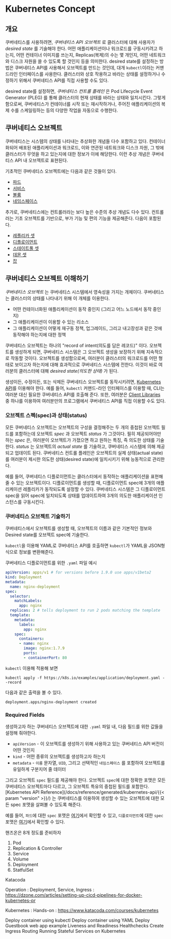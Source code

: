
# Kubernetes Concept


## 개요

쿠버네티스를 사용하려면, *쿠버네티스 API 오브젝트* 로 클러스터에 대해 사용자가 *desired state* 를 기술해야 한다. 어떤 애플리케이션이나 워크로드를 구동시키려고 하는지, 어떤 컨테이너 이미지를 쓰는지, Replicas(복제)의 수는 몇 개인지, 어떤 네트워크와 디스크 자원을 쓸 수 있도록 할 것인지 등을 의미한다. desired state를 설정하는 방법은 쿠버네티스 API를 사용해서 오브젝트를 만드는 것인데, 대개 `kubectl`이라는 커맨드라인 인터페이스를 사용한다. 클러스터와 상호 작용하고 바라는 상태를 설정하거나 수정하기 위해서 쿠버네티스 API를 직접 사용할 수도 있다.

desired state를 설정하면, *쿠버네티스 컨트롤 플레인* 은 Pod Lifecycle Event Generator (PLEG) 를 통해 클러스터의 현재 상태를 바라는 상태와 일치시킨다. 그렇게 함으로써, 쿠버네티스가 컨테이너를 시작 또는 재시작하거나, 주어진 애플리케이션의 복제 수를 스케일링하는 등의 다양한 작업을 자동으로 수행한다.

## 쿠버네티스 오브젝트

쿠버네티스는 시스템의 상태를 나타내는 추상화한 개념들 다수 포함하고 있다. 컨테이너화되어 배포된 애플리케이션과 워크로드, 이와 연관된 네트워크와 디스크 자원, 그 밖에 클러스터가 무엇을 하고 있는지에 대한 정보가 이에 해당한다. 이런 추상 개념은 쿠버네티스 API 내 오브젝트로 표현된다. 

기초적인 쿠버네티스 오브젝트에는 다음과 같은 것들이 있다.

* [파드](https://kubernetes.io/docs/concepts/workloads/pods/pod-overview/)
* [서비스](https://kubernetes.io/docs/concepts/services-networking/service/)
* [볼륨](https://kubernetes.io/docs/concepts/storage/volumes/)
* [네임스페이스](https://kubernetes.io/docs/concepts/overview/working-with-objects/namespaces/)


추가로, 쿠버네티스에는 컨트롤러라는 보다 높은 수준의 추상 개념도 다수 있다. 컨트롤러는 기초 오브젝트를 기반으로, 부가 기능 및 편의 기능을 제공해준다. 다음이 포함된다.

* [레플리카 셋](https://kubernetes.io/docs/concepts/workloads/controllers/replicaset/)
* [디플로이먼트](https://kubernetes.io/docs/concepts/workloads/controllers/deployment/)
* [스테이트풀 셋](https://kubernetes.io/docs/concepts/workloads/controllers/statefulset/)
* [데몬 셋](https://kubernetes.io/docs/concepts/workloads/controllers/daemonset/)
* [잡](https://kubernetes.io/docs/concepts/workloads/controllers/jobs-run-to-completion/)



## 쿠버네티스 오브젝트 이해하기

*쿠버네티스 오브젝트* 는 쿠버네티스 시스템에서 영속성을 가지는 개체이다. 쿠버네티스는 클러스터의 상태를 나타내기 위해 이 개체를 이용한다. 

* 어떤 컨테이너화된 애플리케이션이 동작 중인지 (그리고 어느 노드에서 동작 중인지)
* 그 애플리케이션이 이용할 수 있는 리소스
* 그 애플리케이션이 어떻게 재구동 정책, 업그레이드, 그리고 내고장성과 같은 것에 동작해야 하는지에 대한 정책

쿠버네티스 오브젝트는 하나의 "record of intent(의도를 담은 레코드)" 이다. 오브젝트를 생성하게 되면, 쿠버네티스 시스템은 그 오브젝트 생성을 보장하기 위해 지속적으로 작동할 것이다. 오브젝트를 생성함으로써, 여러분이 클러스터의 워크로드를 어떤 형태로 보이고자 하는지에 대해 효과적으로 쿠버네티스 시스템에 전한다. 이것이 바로 여러분의 클러스터에 대해 *desired state(의도한 상태)* 가 된다.

생성이든, 수정이든, 또는 삭제든 쿠버네티스 오브젝트를 동작시키려면, [Kubernetes API](https://kubernetes.io/docs/concepts/overview/kubernetes-api/)를 이용해야 한다. 예를 들어, `kubectl` 커맨드-라인 인터페이스를 이용할 때, CLI는 여러분 대신 필요한 쿠버네티스 API를 호출해 준다. 또한, 여러분은 [Client Libraries](https://kubernetes.io/docs/reference/using-api/client-libraries/) 중 하나를 이용하여 여러분만의 프로그램에서 쿠버네티스 API를 직접 이용할 수도 있다.

### 오브젝트 스펙(spec)과 상태(status)

모든 쿠버네티스 오브젝트는 오브젝트의 구성을 결정해주는 두 개의 중첩된 오브젝트 필드를 포함하는데 오브젝트 *spec* 과 오브젝트 *status* 가 그것이다. 필히 제공되어야만 하는 *spec* 은, 여러분이 오브젝트가 가졌으면 하고 원하는 특징, 즉 의도한 상태를 기술한다. *status* 는 오브젝트의 *actual state* 를 기술하고, 쿠버네티스 시스템에 의해 제공되고 업데이트 된다. 쿠버네티스 컨트롤 플레인은 오브젝트의 실제 상태(actual state)를 여러분이 제시한 의도한 상태(desired state)에 일치시키기 위해 능동적으로 관리한다.


예를 들어, 쿠버네티스 디플로이먼트는 클러스터에서 동작하는 애플리케이션을 표현해 줄 수 있는 오브젝트이다. 디플로이먼트를 생성할 때, 디플로이먼트 spec에 3개의 애플리케이션 레플리카가 동작되도록 설정할 수 있다. 쿠버네티스 시스템은 그 디플로이먼트 spec을 읽어 spec에 일치되도록 상태를 업데이트하여 3개의 의도한 애플리케이션 인스턴스를 구동시킨다.


### 쿠버네티스 오브젝트 기술하기

쿠버네티스에서 오브젝트를 생성할 때, 오브젝트의 이름과 같은 기본적인 정보와 Desired state를 오브젝트 spec에 기술한다. 

`kubectl`을 이용해 YAML로 쿠버네티스 API를 호출하면 `kubectl`가 YAML을 JSON형식으로 정보를 변환해준다. 


쿠버네티스 디플로이먼트를 위한 `.yaml` 파일 예시
```yaml
apiVersion: apps/v1 # for versions before 1.9.0 use apps/v1beta2
kind: Deployment
metadata:
  name: nginx-deployment
spec:
  selector:
    matchLabels:
      app: nginx
  replicas: 2 # tells deployment to run 2 pods matching the template
  template:
    metadata:
      labels:
        app: nginx
    spec:
      containers:
      - name: nginx
        image: nginx:1.7.9
        ports:
        - containerPort: 80
```

`kubectl` 이용해 적용해 보면 

```shell
kubectl apply -f https://k8s.io/examples/application/deployment.yaml --record
```

다음과 같은 출력을 볼 수 있다. 

```shell
deployment.apps/nginx-deployment created
```

### Required Fields

생성하고자 하는 쿠버네티스 오브젝트에 대한 `.yaml` 파일 내, 다음 필드를 위한 값들을 설정해 줘야한다.

* `apiVersion` - 이 오브젝트를 생성하기 위해 사용하고 있는 쿠버네티스 API 버전이 어떤 것인지
* `kind` - 어떤 종류의 오브젝트를 생성하고자 하는지
* `metadata` - `이름` 문자열, `UID`, 그리고 선택적인 `네임스페이스` 를 포함하여 오브젝트를 유일하게 구분지어 줄 데이터

그리고 오브젝트 `spec` 필드를 제공해야 한다. 오브젝트 `spec`에 대한 정확한 포맷은 모든 쿠버네티스 오브젝트마다 다르고, 그 오브젝트 특유의 중첩된 필드를 포함한다. [Kubernetes API Reference](/docs/reference/generated/kubernetes-api/{{< param "version" >}}/) 는 쿠버네티스를 이용하여 생성할 수 있는 오브젝트에 대한 모든 spec 포맷을 살펴볼 수 있도록 해준다. 

예를 들어, `파드`에 대한 `spec` 포맷은 [여기](https://kubernetes.io/docs/reference/generated/kubernetes-api/v1.15/#podspec-v1-core)에서 확인할 수 있고, `디플로이먼트`에 대한 `spec` 포맷은 [여기](https://kubernetes.io/docs/reference/generated/kubernetes-api/v1.15/#deploymentspec-v1-apps)에서 확인할 수 있다.










핸즈온은 8개 정도를 준비하자
1. Pod
2. Replication & Controller
3. Service
4. Volume
5. Deployment
6. StatfulSet

Katacoda 

Operation : Deployment, Service, Ingress : https://dzone.com/articles/setting-up-cicd-pipelines-for-docker-kubernetes-pr

Kubernetes : Hands-on : https://www.katacoda.com/courses/kubernetes

Deploy container using kubectl 
Deploy container using YAML 
Deploy Guestbook web app example
Liveness and Readiness Healthchecks
Create Ingress Routing
Running Stateful Services on Kubernetes


